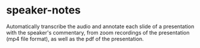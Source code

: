 # speaker-notes

Automatically transcribe the audio and annotate each slide of a presentation with the speaker's commentary, from zoom recordings of the presentation (mp4 file format), as well as the pdf of the presentation.
